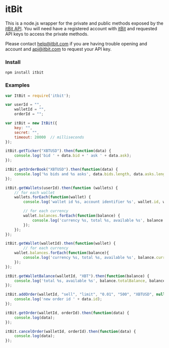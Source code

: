 itBit
===============
This is a node.js wrapper for the private and public methods exposed by the [itBit API](https://api.itbit.com/docs).
You will need have a registered account with [itBit](https://www.itbit.com/) and requested API keys to access the private methods.

Please contact help@itbit.com if you are having trouble opening and account and api@itbit.com to request your API key.

### Install

`npm install itbit`

### Examples

```js
var ItBit = require('itbit');

var userId = "",
    walletId = "",
    orderId = "";

var itBit = new ItBit({
    key: "",
    secret: "",
    timeout: 20000  // milliseconds
});

itBit.getTicker("XBTUSD").then(function(data) {
    console.log('bid ' + data.bid + ' ask ' + data.ask);
});

itBit.getOrderBook("XBTUSD").then(function(data) {
    console.log('%s bids and %s asks', data.bids.length, data.asks.length);
});

itBit.getWallets(userId).then(function (wallets) {
    // for each wallet
    wallets.forEach(function(wallet) {
        console.log('wallet id %s, account identifier %s', wallet.id, wallet.accountIdentifier);

        // for each currency
        wallet.balances.forEach(function(balance) {
            console.log('currency %s, total %s, available %s', balance.currency, balance.totalBalance, balance.availableBalance);
        });
    });
});

itBit.getWallet(walletId).then(function(wallet) {
        // for each currency
    wallet.balances.forEach(function(balance){
        console.log('currency %s, total %s, available %s', balance.currency, balance.totalBalance, balance.availableBalance);
    });
});

itBit.getWalletBalance(walletId, "XBT").then(function(balance) {
    console.log('total %s, available %s', balance.totalBalance, balance.availableBalance);
});

itBit.addOrder(walletId, "sell", "limit", "0.01", "500", "XBTUSD", null, null).then(function(data) {
    console.log('new order id ' + data.id);
});

itBit.getOrder(walletId, orderId).then(function(data) {
    console.log(data);
});

itBit.cancelOrder(walletId, orderId).then(function(data) {
    console.log(data);
});
```